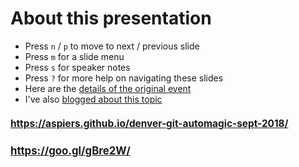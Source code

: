 <!-- .slide: data-state="normal" id="about" data-timing="0" -->
# About this presentation

<!--
*   You can now [watch the video of this presentation online](https://link/to/presentation/video)
-->

*   Press `n` / `p` to move to next / previous slide
*   Press `m` for a slide menu
*   Press `s` for speaker notes <br />
*   Press `?` for more help on navigating these slides
*   Here are the [details of the original event](https://openstack.org/ptg/)
*   I've also [blogged about this topic](https://blog.adamspiers.org/git-auto-magic)


<!-- .slide: data-state="qrcode" id="qrcode" data-menu-title="QR code" data-timing="0" -->

<h2 style="font-size: 110%">
    <a href="https://aspiers.github.io/denver-git-automagic-sept-2018/" target="_blank"
       >https://aspiers.github.io/denver-git-automagic-sept-2018/</a>
</h2>

<div class="qrcode" id="qrcode-talk"/>

<h2 style="font-size: 120%">
    <a href="https://aspiers.github.io/denver-git-automagic-sept-2018/" target="_blank"
       id="talk">https://goo.gl/gBre2W/</a>
</h2>
